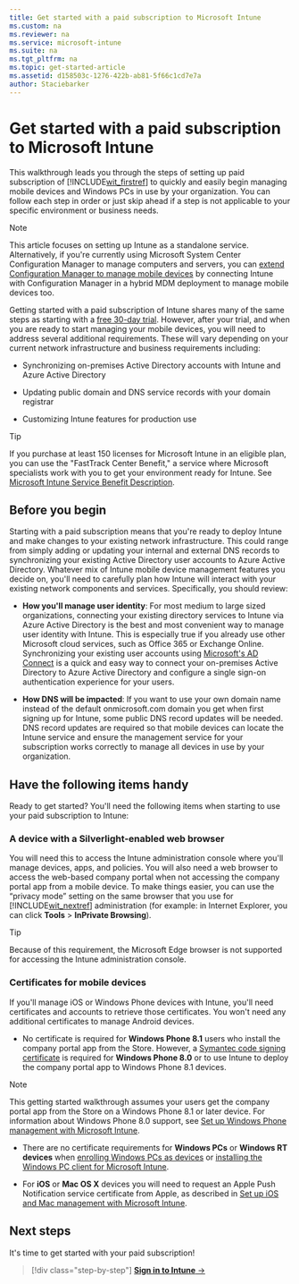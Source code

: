 ```yaml
---
title: Get started with a paid subscription to Microsoft Intune
ms.custom: na
ms.reviewer: na
ms.service: microsoft-intune
ms.suite: na
ms.tgt_pltfrm: na
ms.topic: get-started-article
ms.assetid: d158503c-1276-422b-ab81-5f66c1cd7e7a
author: Staciebarker
---
```


# Get started with a paid subscription to Microsoft Intune
This walkthrough leads you through the steps of setting up paid subscription of [!INCLUDE[wit_firstref](../includes/wit_firstref_md.md)] to quickly and easily begin managing mobile devices and Windows PCs in use by your organization. You can follow each step in order or just skip ahead if a step is not applicable to your specific environment or business needs.

>[!NOTE]
>This article focuses on setting up Intune as a standalone service. Alternatively, if you're currently using Microsoft System Center Configuration Manager to manage computers and servers, you can [extend Configuration Manager to manage mobile devices](https://technet.microsoft.com/library/jj884158.aspx) by connecting Intune with Configuration Manager in a hybrid MDM deployment to manage mobile devices too.

Getting started with a paid subscription of Intune shares many of the same steps as starting with a [free 30-day trial](/intune/understand-explore/get-started-with-a-30-day-trial-of-microsoft-intune). However, after your trial, and when you are ready to start managing your mobile devices, you will need to address several additional requirements. These will vary depending on your current network infrastructure and business requirements including:

-   Synchronizing on-premises Active Directory accounts with Intune and Azure Active Directory

-   Updating public domain and DNS service records with your domain registrar

-   Customizing Intune features for production use

>[!TIP]
>If you purchase at least 150 licenses for Microsoft Intune in an eligible plan, you can use the "FastTrack Center Benefit," a service where Microsoft specialists work with you to get your environment ready for Intune. See [Microsoft Intune Service Benefit Description](https://technet.microsoft.com/library/mt228265.aspx).

<!-- this section is unnecessary due to expand/collapse functionality

## About this guide
There are 9 steps in this guide, not including post-configuration tasks. Total time to read through these steps is about 30 minutes, or you can jump to a specific step.
1. [Sign into Intune](get-started-with-a-paid-subscription-to-microsoft-intune-step-1.md)
2. [Configure a custom domain name](get-started-with-a-paid-subscription-to-microsoft-intune-step-2.md)
3. [Synchronize Active Directory and add users](get-started-with-a-paid-subscription-to-microsoft-intune-step-3.md)
4. [Manage Intune licenses](get-started-with-a-paid-subscription-to-microsoft-intune-step-4.md)
5. [Organize users and devices](get-started-with-a-paid-subscription-to-microsoft-intune-step-5.md)
6. [Create policies and publish an app](get-started-with-a-paid-subscription-to-microsoft-intune-step-6.md)
7. [Customize the Company Portal](get-started-with-a-paid-subscription-to-microsoft-intune-step-7.md)
8. [Enroll computers](get-started-with-a-paid-subscription-to-microsoft-intune-step-8.md)
9. [Enroll mobile devices and install an app](get-started-with-a-paid-subscription-to-microsoft-intune-step-9.md)

[Post-configuration tasks](post-configuration-tasks.md)

-->

## Before you begin
Starting with a paid subscription means that you're ready to deploy Intune and make changes to your existing network infrastructure. This could range from simply adding or updating your internal and external DNS records to synchronizing your existing Active Directory user accounts to Azure Active Directory. Whatever mix of Intune  mobile device management features you decide on, you'll need to  carefully plan how Intune will interact with your existing network components and services. Specifically, you should review:

-   **How you'll manage user identity**:  For most medium to large sized organizations, connecting your existing directory services to Intune via Azure Active Directory is the best and most convenient way to manage user identity with Intune. This is especially true if you already use other Microsoft cloud services, such as Office 365 or Exchange Online. Synchronizing your existing user accounts using [Microsoft's AD Connect](https://www.microsoft.com/download/details.aspx?id=47594) is a quick and easy way to connect your on-premises Active Directory to Azure Active Directory and configure a single sign-on authentication experience for your users.

-   **How DNS will be impacted**: If you want to use your own domain name instead of the default onmicrosoft.com domain you get when first signing up for Intune, some public DNS record updates will be needed. DNS record updates are required so that mobile devices can locate the Intune service and ensure the management service for your subscription works correctly to manage all devices in use by your organization.

## Have the following items handy
Ready to get started? You'll need the following items when starting to use your paid subscription to Intune:

### A device with a Silverlight-enabled web browser
You will need this to access the Intune administration console where you'll manage devices, apps, and policies. You will also need a web browser to access the web-based company portal when not accessing the company portal app from a mobile device. To make things easier, you can use the “privacy mode” setting on the same browser that you use for [!INCLUDE[wit_nextref](../includes/wit_nextref_md.md)] administration (for example: in Internet Explorer, you can click **Tools** &gt; **InPrivate Browsing**).

>[!TIP]
>Because of this requirement, the Microsoft Edge browser is not supported for accessing the Intune administration console.

<!-- you get one of these when you sign up for Intune so they'll already have this. It's also discussed in the steps (and this is definitely not a trial!)

### Microsoft Online Services account
If you have an existing Microsoft Online Services account, you'll need the **administrator credentials** for that account. If you don’t have such an account you will need to get one wi.
-->

### Certificates for mobile devices
If you'll manage iOS or Windows Phone devices with Intune, you'll need certificates and accounts to retrieve those certificates. You won't need any additional certificates to manage Android devices.

- No certificate is required for **Windows Phone 8.1** users who install the company portal app from the Store. However, a [Symantec code signing certificate](https://products.websecurity.symantec.com/orders/enrollment/microsoftCert.do) is required for **Windows Phone 8.0** or to use Intune to deploy the company portal app to Windows Phone 8.1 devices.

>[!NOTE]
>This getting started walkthrough assumes your users get the company portal app from the Store on a Windows Phone 8.1 or later device. For information about Windows Phone 8.0 support, see [Set up Windows Phone management with Microsoft Intune](set-up-windows-phone-management-with-microsoft-intune.md).

- There are no certificate requirements for **Windows PCs** or **Windows RT devices** when [enrolling Windows PCs as devices](/intune/enduser/enroll-your-device-in-intune-windows) or  [installing the Windows PC client for Microsoft Intune](/intune/deploy-use/install-the-windows-pc-client-with-microsoft-intune).

- For **iOS** or **Mac OS X** devices you will need to request an Apple Push Notification service certificate from Apple, as described in [Set up iOS and Mac management with Microsoft Intune](/intune/deploy-use/set-up-ios-and-mac-management-with-microsoft-intune).

## Next steps
It's time to get started with your paid subscription!

>[!div class="step-by-step"]
[**Sign in to Intune** &rarr;](.\get-started-with-a-paid-subscription-to-microsoft-intune-step-1)
